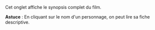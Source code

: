 Cet onglet affiche le synopsis complet du film.

**Astuce** : En cliquant sur le nom d'un personnage, on peut lire sa fiche descriptive.